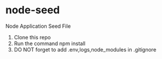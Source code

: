 # node-seed
Node Application Seed File

1) Clone this repo
2) Run the command npm install
3) DO NOT forget to add .env,logs,node_modules in .gitignore

